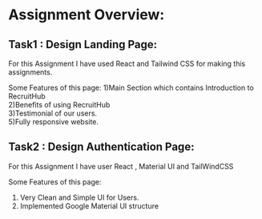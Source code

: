 # Assignment Overview:

## Task1 : Design Landing Page: 

For this Assignment I have used React and Tailwind CSS for making this assignments. <br/>

Some Features of this page:
1)Main Section which contains Introduction to RecruitHub  <br/>
2)Benefits of using RecruitHub <br/>
3)Testimonial of our users.<br/>
5)Fully responsive website.

## Task2 : Design Authentication Page:

For this Assignment I have user React , Material UI and TailWindCSS <br/>

Some Features of this page:
1) Very Clean and Simple UI for Users.
2) Implemented Google Material UI structure



